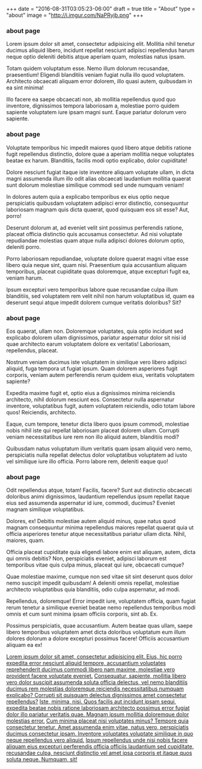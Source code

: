 +++
date = "2016-08-31T03:05:23-06:00"
draft = true
title = "About"
type = "about"
image = "http://i.imgur.com/NaPRyjb.png"
+++

<h3>about page</h3>
<p>Lorem ipsum dolor sit amet, consectetur adipisicing elit. Mollitia nihil tenetur ducimus aliquid libero, incidunt repellat nesciunt adipisci repellendus harum neque optio deleniti debitis atque aperiam quam, molestias natus ipsam.</p>
<p>Totam quidem voluptatum esse. Nemo illum dolorum recusandae, praesentium! Eligendi blanditiis veniam fugiat nulla illo quod voluptatem. Architecto obcaecati aliquam error dolorem, illo quasi autem, quibusdam in ea sint minima!</p>
<p>Illo facere ea saepe obcaecati non, ab mollitia repellendus quod quo inventore, dignissimos tempora laboriosam a, molestiae porro quidem sapiente voluptatem iure ipsam magni sunt. Eaque pariatur dolorum vero sapiente.</p>
<h3>about page</h3>
<p>Voluptate temporibus hic impedit maiores quod libero atque debitis ratione fugit repellendus distinctio, dolore quae a aperiam mollitia neque voluptates beatae ex harum. Blanditiis, facilis modi optio explicabo, dolor cupiditate!</p>
<p>Dolore nesciunt fugiat itaque iste inventore aliquam voluptate ullam, in dicta magni assumenda illum illo odit alias obcaecati laudantium mollitia quaerat sunt dolorum molestiae similique commodi sed unde numquam veniam!</p>
<p>In dolores autem quia a explicabo temporibus ex eius optio neque perspiciatis quibusdam voluptatem adipisci error distinctio, consequuntur laboriosam magnam quis dicta quaerat, quod quisquam eos sit esse? Aut, porro!</p>
<p>Deserunt dolorum at, ad eveniet velit sint possimus perferendis ratione, placeat officia distinctio quis accusamus consectetur. Ad nisi voluptate repudiandae molestias quam atque nulla adipisci dolores dolorum optio, deleniti porro.</p>
<p>Porro laboriosam repudiandae, voluptate dolore quaerat magni vitae esse libero quia neque sint, quam nisi. Praesentium quia accusantium aliquam temporibus, placeat cupiditate quas doloremque, atque excepturi fugit ea, veniam harum.</p>
<p>Ipsum excepturi vero temporibus labore quae recusandae culpa illum blanditiis, sed voluptatem rem velit nihil non harum voluptatibus id, quam ea deserunt sequi atque impedit dolorem cumque veritatis doloribus? Sit?</p>
<h3>about page</h3>
<p>Eos quaerat, ullam non. Doloremque voluptates, quia optio incidunt sed explicabo dolorem ullam dignissimos, pariatur aspernatur dolor sit nisi id quae architecto earum voluptatem dolore ex veritatis! Laboriosam, repellendus, placeat.</p>
<p>Nostrum veniam ducimus iste voluptatem in similique vero libero adipisci aliquid, fuga tempora ut fugiat ipsum. Quam dolorem asperiores fugit corporis, veniam autem perferendis rerum quidem eius, veritatis voluptatem sapiente?</p>
<p>Expedita maxime fugit et, optio eius a dignissimos minima reiciendis architecto, nihil dolorum nesciunt eos. Consectetur nulla aspernatur inventore, voluptatibus fugit, autem voluptatem reiciendis, odio totam labore quos! Reiciendis, architecto.</p>
<p>Eaque, cum tempore, tenetur dicta libero quos ipsum commodi, molestiae nobis nihil iste qui repellat laboriosam placeat dolorem ullam. Corrupti veniam necessitatibus iure rem non illo aliquid autem, blanditiis modi?</p>
<p>Quibusdam natus voluptatum illum veritatis quam ipsam aliquid vero nemo, perspiciatis nulla repellat delectus dolor voluptatibus voluptatem ad iusto vel similique iure illo officia. Porro labore rem, deleniti eaque quo!</p>
<h3>about page</h3>
<p>Odit repellendus atque, totam! Facilis, facere? Sunt aut distinctio obcaecati doloribus animi dignissimos, laudantium repellendus ipsum repellat itaque eius sed assumenda aspernatur id iure, commodi, ducimus? Eveniet magnam similique voluptatibus.</p>
<p>Dolores, ex! Debitis molestiae autem aliquid minus, quae natus quod magnam consequuntur minima repellendus maiores repellat quaerat quia ut officia asperiores tenetur atque necessitatibus pariatur ullam dicta. Nihil, maiores, quam.</p>
<p>Officia placeat cupiditate quia eligendi labore enim est aliquam, autem, dicta qui omnis debitis? Non, perspiciatis eveniet, adipisci laborum est temporibus vitae quis culpa minus, placeat qui iure, obcaecati cumque?</p>
<p>Quae molestiae maxime, cumque non sed vitae sit sint deserunt quos dolor nemo suscipit impedit quibusdam! A deleniti omnis repellat, molestiae architecto voluptatibus quia blanditiis, odio culpa aspernatur, ad modi.</p>
<p>Repellendus, doloremque! Error impedit iure, voluptatem officia, quam fugiat rerum tenetur a similique eveniet beatae nemo repellendus temporibus modi omnis et cum sunt minima ipsam officiis corporis, sint ab. Ex.</p>
<p>Possimus perspiciatis, quae accusantium. Autem beatae quas ullam, saepe libero temporibus voluptatem amet dicta doloribus voluptatum eum illum dolores dolorum a dolore excepturi possimus facere! Officiis accusantium aliquam ea ex!</p>
<a href="">Lorem ipsum dolor sit amet, consectetur adipisicing elit. Eius, hic porro expedita error nesciunt aliquid tempore, accusantium voluptates reprehenderit ducimus commodi libero nam maxime, molestiae vero provident facere voluptate eveniet.</a>
<a href="">Consequatur, sapiente, mollitia libero vero dolor suscipit assumenda soluta officia delectus, vel nemo blanditiis ducimus rem molestias doloremque reiciendis necessitatibus numquam explicabo? Corrupti sit quisquam delectus dignissimos amet consectetur repellendus?</a>
<a href="">Iste, minima, nisi. Quos facilis aut incidunt ipsam sequi, expedita beatae nobis ratione laboriosam architecto possimus error fugiat dolor illo pariatur veritatis quae. Magnam ipsum mollitia doloremque dolor molestias error.</a>
<a href="">Cum minima placeat nisi voluptates minus? Tempore quia consectetur tenetur. Amet assumenda enim vitae, natus vero, perspiciatis ducimus consectetur ipsam. Inventore voluptates voluptate similique in quo neque repellendus vero aliquid.</a>
<a href="">Ipsum repellendus unde nisi nobis facere aliquam eius excepturi perferendis officia officiis laudantium sed cupiditate, recusandae culpa, nesciunt distinctio vel amet ipsa corporis et itaque quos soluta neque. Numquam, sit!</a>
